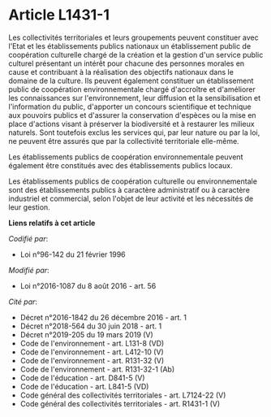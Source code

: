 # Article L1431-1

Les collectivités territoriales et leurs groupements peuvent constituer avec l'Etat et les établissements publics nationaux
un établissement public de coopération culturelle chargé de la création et la gestion d'un service public culturel présentant
un intérêt pour chacune des personnes morales en cause et contribuant à la réalisation des objectifs nationaux dans le
domaine de la culture. Ils peuvent également constituer un établissement public de coopération environnementale chargé
d'accroître et d'améliorer les connaissances sur l'environnement, leur diffusion et la sensibilisation et l'information du
public, d'apporter un concours scientifique et technique aux pouvoirs publics et d'assurer la conservation d'espèces ou la
mise en place d'actions visant à préserver la biodiversité et à restaurer les milieux naturels. Sont toutefois exclus les
services qui, par leur nature ou par la loi, ne peuvent être assurés que par la collectivité territoriale elle-même.

Les établissements publics de coopération environnementale peuvent également être constitués avec des établissements publics
locaux.  

Les établissements publics de coopération culturelle ou environnementale  sont des établissements publics à caractère
administratif ou à caractère industriel et commercial, selon l'objet de leur activité et les nécessités de leur gestion.

**Liens relatifs à cet article**

_Codifié par_:

  - Loi n°96-142 du 21 février 1996

_Modifié par_:

  - Loi n°2016-1087 du 8 août 2016 - art. 56

_Cité par_:

  - Décret n°2016-1842 du 26 décembre 2016 - art. 1
  - Décret n°2018-564 du 30 juin 2018 - art. 1
  - Décret n°2019-205 du 19 mars 2019 (V)
  - Code de l'environnement - art. L131-8 (VD)
  - Code de l'environnement - art. L412-10 (V)
  - Code de l'environnement - art. R131-32 (V)
  - Code de l'environnement - art. R131-32-1 (Ab)
  - Code de l'éducation - art. D841-5 (V)
  - Code de l'éducation - art. L841-5 (VD)
  - Code général des collectivités territoriales - art. L7124-22 (V)
  - Code général des collectivités territoriales - art. R1431-1 (V)
